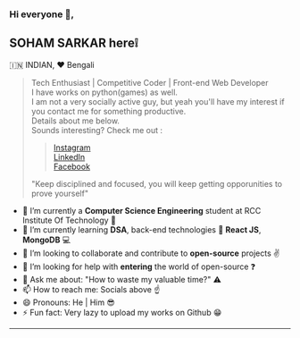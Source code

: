 ### Hi everyone 👋, 
## **SOHAM SARKAR** here:grey_exclamation:
🇮🇳 INDIAN, :hearts: Bengali
   
   > Tech Enthusiast | Competitive Coder | Front-end Web Developer<br>
   > I have works on python(games) as well.<br>
   > I am not a very socially active guy, but yeah you'll have my interest if you contact me for something productive.<br>
   > Details about me below.<br>
   > Sounds interesting? Check me out :
   >> [Instagram](https://www.instagram.com/the_4_ming_ss)<br>
   >> [LinkedIn](https://www.linkedin.com/in/soham-sarkar-8a9401203)<br>
   >> [Facebook](https://www.facebook.com/SohamRana2001)
   >> 
   > "Keep disciplined and focused, you will keep getting opporunities to prove yourself"
               

- 🔭 I’m currently a **Computer Science Engineering** student at RCC Institute Of Technology :office:
- 🌱 I’m currently learning **DSA**, back-end technologies :dash: **React JS**, **MongoDB** :computer:
- 👯 I’m looking to collaborate and contribute to **open-source** projects :v:
- 🤔 I’m looking for help with **entering** the world of open-source :question:
- 💬 Ask me about: "How to waste my valuable time?" :warning:
- 📫 How to reach me: Socials above :point_up:
- 😄 Pronouns: He | Him :sunglasses:
- ⚡ Fun fact: Very lazy to upload my works on Github :grin:
---

